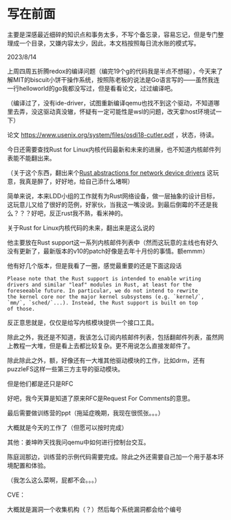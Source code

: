 # 写在前面

主要是深感最近细碎的知识点和事务太多，不写个备忘录，容易忘记，但是专门整理成一个目录，又嫌内容太少，因此，本文档按照每日流水账的模式写。

2023/8/14

上周四周五折腾redox的编译问题（编完19个g的代码我是半点不想碰），今天来了解MIT的biscuit小饼干操作系统，按照陈老板的说法是Go语言写的——虽然我连一行helloworld的go我都没写过，但是看看论文，过过编译吧。

（编译过了，没有ide-driver，试图重新编译qemu也找不到这个驱动，不知道哪里去弄，没这驱动真没辙，怀疑有一定可能性是wsl的问题，改天拿host环境试一下）

论文 https://www.usenix.org/system/files/osdi18-cutler.pdf ，状态，待读。



今日还需要查找Rust for Linux内核代码最新和未来的进展，也不知道内核邮件列表能不能翻出来。

（关于这个东西，翻出来个[Rust abstractions for network device drivers](https://lore.kernel.org/rust-for-linux/20230615191931.4e4751ac@kernel.org/#) 这玩意，我真是醉了，好好地，给自己添什么堵啊）

简单来说，本来LDD小组的工作就有为Rust网络设备，做一层抽象的设计目标，这玩意儿又给了很好的范例，好家伙，当我这一嘴没说。到最后倒霉的不还是我么？？？好吧，反正rust我不熟，看米神的。

关于Rust for Linux内核代码的未来，翻出来是这么说的

他主要放在Rust support这一系列内核邮件列表中（然而这玩意的主线也有好久没有更新了，最新版本的v10的patch好像是去年十月份的事情。额emmm）

他有好几个版本，但是我看了一圈，感觉最重要的还是下面这段话

```
Please note that the Rust support is intended to enable writing
drivers and similar "leaf" modules in Rust, at least for the
foreseeable future. In particular, we do not intend to rewrite
the kernel core nor the major kernel subsystems (e.g. `kernel/`,
`mm/`, `sched/`...). Instead, the Rust support is built on top
of those.
```

反正意思就是，仅仅是给写内核模块提供一个接口工具。

除此之外，我还是不知道，我该怎么订阅内核邮件列表，包括翻邮件列表，虽然网上教程一大堆，但是看上去都比较复杂。更不用说怎么直接发邮件了。

除此除此之外，额，好像还有一大堆其他驱动模块的工作，比如drm，还有puzzleFS这样一些第三方主导的驱动模块。

但是他们都是还只是RFC



好吧，我今天算是知道了原来RFC是Request For Comments的意思。



最后需要做训练营的ppt（拖延症晚期，我现在很慌张。。。）

大概就是今天的工作了（但愿可以按时完成）

其他：姜坤昨天找我问qemu中如何进行控制台交互。

陈庭润那边，训练营的示例代码需要完成。除此之外还需要自己加一个用于基本环境配置和体验。

（我怎么这么菜啊，屁都不会。。。）



CVE：

大概就是漏洞一个收集机构（？）然后每个系统漏洞都会给个编号


